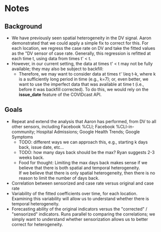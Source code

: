 # Notes

## Background
* We have previously seen spatial heterogeneity in the DV signal.  Aaron 
  demonstrated that we could apply a simple fix to correct for this.
  For each location, we regress the case rate on DV and take the fitted
  values as the "DV sensor of case rate.  Generally, this regression
  is refitted at each time t, using data from times t' < t.
* However, in our current setting, the data at times t' < t may not be 
  fully available; they may also be subject to backfill:
  * Therefore, we may want to consider data at times t' \leq t-k, where 
    k is a sufficiently long period in time (e.g., k=7); or, even better,
    we want to use the imperfect data that was available at time 
    t (i.e., before it was backfill corrected).  To do this, we would
    rely on the **issue_date** feature of the COVIDcast API.

## Goals
* Repeat and extend the analysis that Aaron has performed, from DV to 
  all other sensors, including Facebook %CLI; Facebook %CLI-in-community; 
  Hospital Admissions; Google Health Trends; Google Symptoms
  * TODO: different ways we can approach this, e.g., starting k days back, 
    issue date, etc...
  * TODO: how many days back should be the max?  Ryan suggests 2-3 weeks 
    back.
  * Food for thought: Limiting the max days back makes sense if we 
    believe that there is both spatial and temporal heterogeneity.  
    If we believe that there is only spatial heterogeneity, then there
    is no reason to limit the number of days back.
* Correlation between sensorized and case rate versus original and case 
  rate
* Variability of the fitted coefficients over time, for each location.  
  Examining this variability will allow us to understand whether there is
  temporal heterogeneity.
* Forecasting ability of the original indicators versus the "corrected" / 
  "sensorized" indicators.  Runs parallel to comparing the correlations; 
  we simply want to understand whether sensorization allows us to better 
  correct for heterogeneity.
